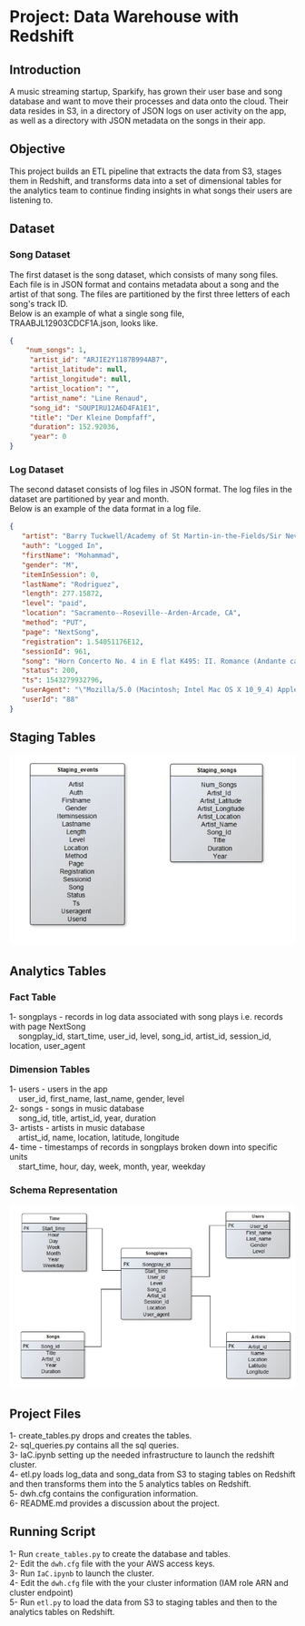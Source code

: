 # Project: Data Warehouse with Redshift


## Introduction

A music streaming startup, Sparkify, has grown their user base and song database and want to move their processes and data onto the cloud. Their data resides in S3, in a directory of JSON logs on user activity on the app, as well as a directory with JSON metadata on the songs in their app.

## Objective

This project builds an ETL pipeline that extracts the data from S3, stages them in Redshift, and transforms data into a set of dimensional tables for the analytics team to continue finding insights in what songs their users are listening to.

## Dataset

### Song Dataset
The first dataset is the song dataset, which consists of many song files. Each file is in JSON format and contains metadata about a song and the artist of that song. The files are partitioned by the first three letters of each song's track ID. <br />
Below is an example of what a single song file, TRAABJL12903CDCF1A.json, looks like.
```json
{
    "num_songs": 1, 
     "artist_id": "ARJIE2Y1187B994AB7",
     "artist_latitude": null,
     "artist_longitude": null,
     "artist_location": "",
     "artist_name": "Line Renaud",
     "song_id": "SOUPIRU12A6D4FA1E1",
     "title": "Der Kleine Dompfaff",
     "duration": 152.92036,
     "year": 0
}
```
### Log Dataset

The second dataset consists of log files in JSON format. The log files in the dataset are partitioned by year and month. <br />
Below is an example of the data format in a log file.
```json
{
   "artist": "Barry Tuckwell/Academy of St Martin-in-the-Fields/Sir Neville Marriner",
   "auth": "Logged In",
   "firstName": "Mohammad",
   "gender": "M",
   "itemInSession": 0,
   "lastName": "Rodriguez",
   "length": 277.15872,
   "level": "paid",
   "location": "Sacramento--Roseville--Arden-Arcade, CA",
   "method": "PUT",
   "page": "NextSong",
   "registration": 1.54051176E12,
   "sessionId": 961,
   "song": "Horn Concerto No. 4 in E flat K495: II. Romance (Andante cantabile)",
   "status": 200,
   "ts": 1543279932796,
   "userAgent": "\"Mozilla/5.0 (Macintosh; Intel Mac OS X 10_9_4) AppleWebKit/537.36 (KHTML, like Gecko) Chrome/36.0.1985.143 Safari/537.36\"",
   "userId": "88"
}
```
## Staging Tables
![alt text](StagingTablesDiagram.JPG)

## Analytics Tables
### Fact Table
1- songplays - records in log data associated with song plays i.e. records with page NextSong<br />
&nbsp;&nbsp;&nbsp;&nbsp;songplay_id, start_time, user_id, level, song_id, artist_id, session_id, location, user_agent

### Dimension Tables
1- users - users in the app<br />
&nbsp;&nbsp;&nbsp;&nbsp;user_id, first_name, last_name, gender, level<br />
2- songs - songs in music database<br />
&nbsp;&nbsp;&nbsp;&nbsp;song_id, title, artist_id, year, duration<br />
3- artists - artists in music database<br />
&nbsp;&nbsp;&nbsp;&nbsp;artist_id, name, location, latitude, longitude<br />
4- time - timestamps of records in songplays broken down into specific units<br />
&nbsp;&nbsp;&nbsp;&nbsp;start_time, hour, day, week, month, year, weekday<br />

### Schema Representation 
![alt text](StarSchema.jpg)

## Project Files
1- create_tables.py drops and creates the tables.<br />
2- sql_queries.py contains all the sql queries.<br />
3- IaC.ipynb setting up the needed infrastructure to launch the redshift cluster. <br />
4- etl.py loads log_data and song_data from S3 to staging tables on Redshift and then transforms them into the 5 analytics tables on Redshift.<br />
5- dwh.cfg contains the configuration information.<br />
6- README.md provides a discussion about the project.

## Running Script
1- Run ```create_tables.py``` to create the database and tables. <br />
2- Edit the ```dwh.cfg``` file with the your AWS access keys. <br />
3- Run ```IaC.ipynb``` to launch the cluster. <br />
4- Edit the ```dwh.cfg``` file with the your cluster information (IAM role ARN and cluster endpoint) <br />
5- Run ```etl.py``` to load the data from S3 to staging tables and then to the analytics tables on Redshift.<br />
